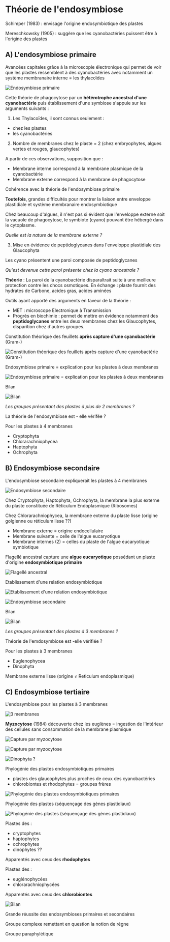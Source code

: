 # Théorie de l'endosymbiose

Schimper (1983) : envisage l'origine endosymbiotique des plastes

Mereschkowsky (1905) : suggère que les cyanobactéries puissent être à l'origine des plastes

## A) L'endosymbiose primaire

Avancées capitales grâce à la microscopie électronique qui permet de voir que  les  plastes  ressemblent  à  des  cyanobactéries  avec  notamment  un système membranaire interne = les thylacoïdes

![Endosymbiose primaire](Images/h1.JPG)

Cette théorie de phagocytose par un **hétérotrophe ancestral d'une cyanobactérie** puis établissement d'une symbiose s'appuie sur les arguments suivants :

1) Les Thylacoïdes, il sont connus seulement :

* chez les plastes
* les cyanobactéries

2) Nombre de membranes chez le plaste = 2 (chez embryophytes, algues vertes et rouges, glaucophytes)

A partir de ces observations, supposition que :

* Membrane interne correspond à la membrane plasmique de la cyanobactérie
* Membrane externe correspond à la membrane de phagocytose

Cohérence avec la théorie de l'endosymbiose primaire

**Toutefois**, grandes difficultés pour montrer la liaison entre enveloppe plastidiale et système membranaire endosymbiotique

Chez beaucoup d'algues, il n'est pas si évident que l'enveloppe externe soit la vacuole de phagocytose, le symbiote (cyano) pouvant être hébergé dans le cytoplasme.

*Quelle est la nature de la membrane externe ?*

3) Mise en évidence de peptidoglycanes dans l'enveloppe plastidiale des Glaucophyta

Les cyano présentent une paroi composée de peptidoglycanes

*Qu'est devenue cette paroi présente chez la cyano ancestrale ?*

**Théorie** : La paroi de la cyanobactérie disparaîtrait suite à une meilleure protection contre les chocs osmotiques. En échange : plaste fournit des hydrates de Carbone, acides gras, acides aminées 

Outils ayant apporté des arguments en faveur de la théorie :

* MET : microscope Electronique à Transmission
* Progrès en biochimie : permet de mettre en évidence notamment des **peptidoglycanes** entre les deux membranes chez les Glaucophytes, disparition chez d'autres groupes.

Constitution théorique des feuillets **après capture d'une cyanobactérie** (Gram-)

![Constitution théorique des feuillets **après capture d'une cyanobactérie** (Gram-)](Images/obs.JPG)

Endosymbiose primaire = explication pour les plastes à deux membranes

![Endosymbiose primaire = explication pour les plastes à deux membranes](Images/obs2.JPG)

Bilan

![Bilan](Images/b1.JPG)

*Les groupes présentant des plastes à plus de 2 membranes ?*

La théorie de l'endosymbiose est - elle vérifée ?

Pour les plastes à 4 membranes

* Cryptophyta
* Chlorarachniophycea
* Haptophyta
* Ochrophyta

## B) Endosymbiose secondaire

L'endosymbiose secondaire expliquerait les plastes à 4 membranes

![Endosymbiose secondaire](Images/h2.JPG)

Chez Cryptophyta, Haptophyta, Ochrophyta, la membrane la plus externe du plaste constituée de Réticulum Endoplasmique (Ribosomes)

Chez Chlorarachniophycea, la membrane externe du plaste lisse (origine golgienne ou réticulum lisse ??)

* Membrane externe = origine endocellulaire
* Membrane suivante = celle de l'algue eucaryotique
* Membrane internes (2) = celles du plaste de l'algue eucaryotique symbiotique

Flagellé ancestral capture une **algue eucaryotique** possédant un plaste d'origine **endosymbiotique primaire**

![Flagellé ancestral](Images/ae.JPG)

Etablissement d'une relation endosymbiotique

![Etablissement d'une relation endosymbiotique](Images/relation.JPG)

![Endosymbiose secondaire](Images/bl.JPG)

Bilan

![Bilan](Images/b2.JPG)

*Les groupes présentant des plastes à 3 membranes ?*

Théorie de l'emdosymbiose est -elle vérifiée ?

Pour les plastes à 3 membranes

* Euglenophycea
* Dinophyta

Membrane externe lisse (origine ≠ Reticulum endoplasmique)

## C) Endosymbiose tertiaire

L'endosymbiose pour les plastes à 3 membranes

![3 membranes](Images/h3.JPG)

**Myzocytose** (1984) découverte chez les euglènes = ingestion de l'intérieur des cellules sans consommation de la membrane plasmique

![Capture par myzocytose](Images/cap.JPG)

![Capture par myzocytose](Images/cap2.JPG)

![Dinophyta ?](Images/chelou.JPG)

Phylogénie des plastes endosymbiotiques primaires

* plastes des glaucophytes plus proches de ceux des cyanobactéries
* chlorobiontes et rhodophytes = groupes frères

![Phylogénie des plastes endosymbiotiques primaires](Images/phylo.JPG)

Phylogénie des plastes (séquençage des gènes plastidiaux)

![Phylogénie des plastes (séquençage des gènes plastidiaux)](Images/phylo2.JPG)

Plastes des :

* cryptophytes
* haptophytes
* ochrophytes
* dinophytes ??

Apparentés avec ceux des **rhodophytes**

Plastes des :

* euglénophycées
* chlorarachniophycées

Apparentés avec ceux des **chlorobiontes**

![Bilan](Images/b3.JPG)

Grande réussite des endosymbioses primaires et secondaires

Groupe complexe remettant en question la notion de règne

Groupe paraphylétique

